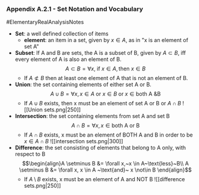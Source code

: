 ### Appendix A.2.1 - Set Notation and Vocabulary
#ElementaryRealAnalysisNotes
- __Set__: a well defined collection of items
	- __element__: an item in a set, given by $x \in A$, as in "x is an element of set A"
- __Subset__: If A and B are sets, the A is a subset of B, given by $A \subset B$, iff every element of A is also an element of B. $$ A \subset B =\forall x,~\text{if}~ x \in A, \text{then}~ x \in B $$
	- If $A \not\subset B$ then at least one element of A that is not an element of B.
- __Union__:  the set containing elements of either set A or B. $$A \cup B = \forall x, x \in A~\text{or}~x\in B ~\text{or}~x \in \text{both A \& B}$$
	- If $A \cup B$ exists, then x must be an element of set A or B or $A \cap B$ 
![[Union sets.png|250]]
- __Intersection__: the set containing elements from set A and set B $$A \cap B = \forall x, x \in \text{both A or B}$$
	- If $A \cap B$ exists, x must be an element of BOTH A and B in order to be $x \in A \cap B$ 
![[intersection sets.png|300]]
- __Difference__: the set consisting of elements that belong to A only, with respect to B $$\begin{align}A \setminus B &= \forall x,~x \in A~\text{less}~B\\ A \setminus B &= \forall x, x \in A ~\text{and}~ x \not\in B \end{align}$$
	- If $A \setminus B$ exists, x must be an element of A and NOT B
![[difference sets.png|250]]

